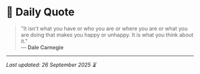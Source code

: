 # 📜 Daily Quote

> "It isn't what you have or who you are or where you are or what you are doing that makes you happy or unhappy. It is what you think about it."  
> — **Dale Carnegie**

---

_Last updated: 26 September 2025 ⏳_
